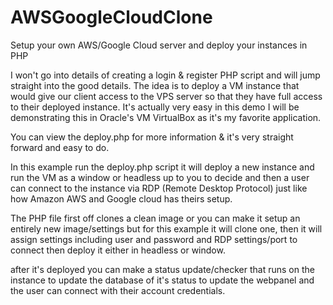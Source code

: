 # AWSGoogleCloudClone
Setup your own AWS/Google Cloud server and deploy your instances in PHP

I won't go into details of creating a login & register PHP script and will jump straight into the good details. The idea is to deploy a VM instance that would give our client access to the VPS server so that they have full access to their deployed instance. It's actually very easy in this demo I will be demonstrating this in Oracle's VM VirtualBox as it's my favorite application.

You can view the deploy.php for more information & it's very straight forward and easy to do.

In this example run the deploy.php script it will deploy a new instance and run the VM as a window or headless up to you to decide and then a user can connect to the instance via RDP (Remote Desktop Protocol) just like how Amazon AWS and Google cloud has theirs setup.

The PHP file first off clones a clean image or you can make it setup an entirely new image/settings but for this example it will clone one, then it will assign settings including user and password and RDP settings/port to connect then deploy it either in headless or window.

after it's deployed you can make a status update/checker that runs on the instance to update the database of it's status to update the webpanel and the user can connect with their account credentials.
